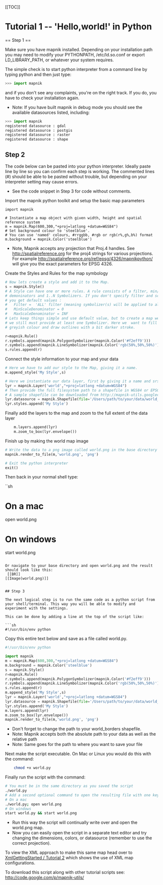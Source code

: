 <!-- Name: GettingStarted -->
<!-- Version: 26 -->
<!-- Last-Modified: 2009/04/20 10:04:35 -->
<!-- Author: phispi -->
[[TOC]]

# Tutorial 1  -- 'Hello,world!' in Python

== Step 1 == 

Make sure you have mapnik installed. Depending on your installation path you may need to modify your PYTHONPATH, /etc/ld.so.conf or export LD_LIBRARY_PATH, or whatever your system requires.

The simple check is to start python interpreter from a command line by typing python
and then just type:


```python
>>> import mapnik
```

and if you don't see any complaints, you're on the right track. If you do, you have to check your installation again.
 * Note: If you have built mapnik in debug mode you should see the available datasources listed, including:

```python
>>> import mapnik
registered datasource : gdal
registered datasource : postgis
registered datasource : raster
registered datasource : shape
```

## Step 2

The code below can be pasted into your python interpreter. Ideally paste line by line so you can confirm each step is working. The commented lines (#) should be able to be pasted without trouble, but depending on your interpreter setting may cause errors.
 * See the code snippet in Step 3 for code without comments.

Import the mapnik python toolkit and setup the basic map parameters

```
import mapnik

# Instantiate a map object with given width, height and spatial reference system
m = mapnik.Map(600,300,"+proj=latlong +datum=WGS84")
# Set background colour to 'steelblue'.  
# You can use 'named' colours, #rrggbb, #rgb or rgb(r%,g%,b%) format
m.background = mapnik.Color('steelblue')
```

 * Note, Mapnik accepts any projection that Proj.4 handles. See http://spatialreference.org for the proj4 strings for various projections. For example http://spatialreference.org/ref/epsg/4326/mapnikpython/ will give you the exact parameters for EPSG 4326.


Create the Styles and Rules for the map symbology

```python
# Now lets create a style and add it to the Map.
s = mapnik.Style()
# A Style can have one or more rules. A rule consists of a filter, min/max scale 
# demoninators and 1..N Symbolizers. If you don't specify filter and scale denominators
# you get default values :
#   Filter =  'ALL' filter (meaning symbolizer(s) will be applied to all features) 
#   MinScaleDenominator = 0
#   MaxScaleDenominator = INF  
# Lets keep things simple and use default value, but to create a map we 
# we still must provide at least one Symbolizer. Here we  want to fill countries polygons with 
# greyish colour and draw outlines with a bit darker stroke. 

r=mapnik.Rule()
r.symbols.append(mapnik.PolygonSymbolizer(mapnik.Color('#f2eff9')))
r.symbols.append(mapnik.LineSymbolizer(mapnik.Color('rgb(50%,50%,50%)'),0.1))
s.rules.append(r)
```

Connect the style information to your map and your data

```python
# Here we have to add our style to the Map, giving it a name.
m.append_style('My Style',s)

# Here we instantiate our data layer, first by giving it a name and srs (proj4 projections string), and then by giving it a datasource.
lyr = mapnik.Layer('world',"+proj=latlong +datum=WGS84")
# Then provide the full filesystem path to a shapefile in WGS84 or EPSG 4326 projection without the .shp extension
# A sample shapefile can be downloaded from http://mapnik-utils.googlecode.com/svn/data/world_borders.zip
lyr.datasource = mapnik.Shapefile(file='/Users/path/to/your/data/world_borders')
lyr.styles.append('My Style')
```

Finally add the layers to the map and zoom to the full extent of the data layer

```python
    m.layers.append(lyr)
    m.zoom_to_box(lyr.envelope())
```

Finish up by making the world map image

```python
# Write the data to a png image called world.png in the base directory of your user
mapnik.render_to_file(m,'world.png', 'png')

# Exit the python interpreter
exit()
```

Then back in your normal shell type:

``sh
# On a mac
open world.png
# On windows
start world.png
```

Or navigate to your base directory and open world.png and the result should look like this:
 [[BR]]
[[Image(world.png)]]


## Step 3

The next logical step is to run the same code as a python script from your shell/terminal. This way you will be able to modify and experiment with the settings.

This can be done by adding a line at the top of the script like:

```sh
#!/usr/bin/env python
```

Copy this entire text below and save as a file called world.py. 

```python
#!/usr/bin/env python

import mapnik
m = mapnik.Map(600,300,"+proj=latlong +datum=WGS84")
m.background = mapnik.Color('steelblue')
s = mapnik.Style()
r=mapnik.Rule()
r.symbols.append(mapnik.PolygonSymbolizer(mapnik.Color('#f2eff9')))
r.symbols.append(mapnik.LineSymbolizer(mapnik.Color('rgb(50%,50%,50%)'),0.1))
s.rules.append(r)
m.append_style('My Style',s)
lyr = mapnik.Layer('world',"+proj=latlong +datum=WGS84")
lyr.datasource = mapnik.Shapefile(file='/Users/path/to/your/data/world_borders')
lyr.styles.append('My Style')
m.layers.append(lyr)
m.zoom_to_box(lyr.envelope())
mapnik.render_to_file(m,'world.png', 'png')
```

 * Don't forget to change the path to your world_borders shapefile.
  * Note: Mapnik accepts both the absolute path to your data as well as the relative path
  * Note: Same goes for the path to where you want to save your file

Next make the script executable. On Mac or Linux you would do this with the command:


```sh
    chmod +x world.py
```

Finally run the script with the command:


```sh
# You must be in the same directory as you saved the script
./world.py
# Add a second optional command to open the resulting file with one keystroke
# On a mac
./world.py; open world.png
# On windows
start world.py && start world.png 
```

 * Run this way the script will continually write over and open the world.png map.
 * Now you can easily open the script in a separate text editor and try changing the dimensions, colors, or datasource (remember to use the correct projection).

To view the XML approach to make this same map head over to [XmlGettingStarted / Tutorial 2](/wiki:XMLGettingStarted/) which shows the use of XML map configurations.

To download this script along with other tutorial scripts see: http://code.google.com/p/mapnik-utils/

